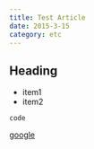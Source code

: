 ```yaml
---
title: Test Article
date: 2015-3-15
category: etc
---
```


## Heading

- item1
- item2

```
code
```

[google](http://www.google.com)


